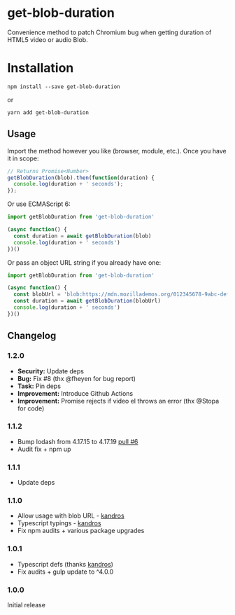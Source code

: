 # get-blob-duration
Convenience method to patch Chromium bug when getting duration of HTML5 video or audio Blob.

# Installation 

`npm install --save get-blob-duration`   

or

`yarn add get-blob-duration`

## Usage

Import the method however you like (browser, module, etc.). Once you have it in scope:

```javascript
// Returns Promise<Number>
getBlobDuration(blob).then(function(duration) {
  console.log(duration + ' seconds');
});
```

Or use ECMAScript 6:

```javascript
import getBlobDuration from 'get-blob-duration'

(async function() {
  const duration = await getBlobDuration(blob)
  console.log(duration + ' seconds')
})()
```

Or pass an object URL string if you already have one:

```javascript
import getBlobDuration from 'get-blob-duration'

(async function() {
  const blobUrl = 'blob:https://mdn.mozillademos.org/012345678-9abc-def0-1234-56789abcdef0'
  const duration = await getBlobDuration(blobUrl)
  console.log(duration + ' seconds')
})()
```

## Changelog

### 1.2.0

- **Security:** Update deps
- **Bug:** Fix #8 (thx @fheyen for bug report)
- **Task:** Pin deps
- **Improvement:** Introduce Github Actions
- **Improvement:** Promise rejects if video el throws an error (thx @Stopa for code)

### 1.1.2

- Bump lodash from 4.17.15 to 4.17.19 [pull #6](https://github.com/evictor/get-blob-duration/pull/6/files)
- Audit fix + npm up

### 1.1.1

- Update deps

### 1.1.0

- Allow usage with blob URL - [kandros](https://github.com/kandros)
- Typescript typings - [kandros](https://github.com/kandros)
- Fix npm audits + various package upgrades

### 1.0.1

- Typescript defs (thanks [kandros](https://github.com/kandros))
- Fix audits + gulp update to ^4.0.0

### 1.0.0

Initial release